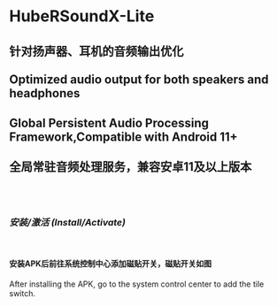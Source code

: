 # HubeRSoundX-Lite
## 针对扬声器、耳机的音频输出优化<br><br>Optimized audio output for both speakers and headphones
## Global Persistent Audio Processing Framework,Compatible with Android 11+<br><br>全局常驻音频处理服务，兼容安卓11及以上版本
<br>
<br>

### _安装/激活 (Install/Activate)_
<br>

#### 安装APK后前往系统控制中心添加磁贴开关，磁贴开关如图
After installing the APK, go to the system control center to add the tile switch.
